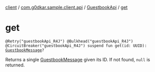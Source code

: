 [client](../../index.md) / [com.g0dkar.sample.client.api](../index.md) / [GuestbookApi](index.md) / [get](./get.md)

# get

`@Retry("guestbookApi_R4J") @Bulkhead("guestbookApi_R4J") @CircuitBreaker("guestbookApi_R4J") suspend fun get(id: UUID): `[`GuestbookMessage`](../../com.g0dkar.sample.client.model/-guestbook-message/index.md)`?`

Returns a single [GuestbookMessage](../../com.g0dkar.sample.client.model/-guestbook-message/index.md) given its ID. If not found, `null` is returned.

